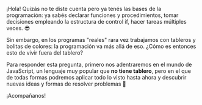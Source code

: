 ¡Hola! Quizás no te diste cuenta pero ya tenés las bases de la programación: ya sabés declarar funciones y procedimientos, tomar decisiones empleando la estructura de control if, hacer tareas múltiples veces. :sunglasses:

Sin embargo, en los programas "reales" rara vez trabajamos con tableros y bolitas de colores: la programación va más allá de eso. ¿Cómo es entonces esto de vivir fuera del tablero?

Para responder esta pregunta, primero nos adentraremos en el mundo de JavaScript, un lenguaje muy popular que **no tiene tablero**, pero en el que de todas formas podremos aplicar todo lo visto hasta ahora y descubrir nuevas ideas y formas de resolver problemas :metal:

¡Acompañanos!